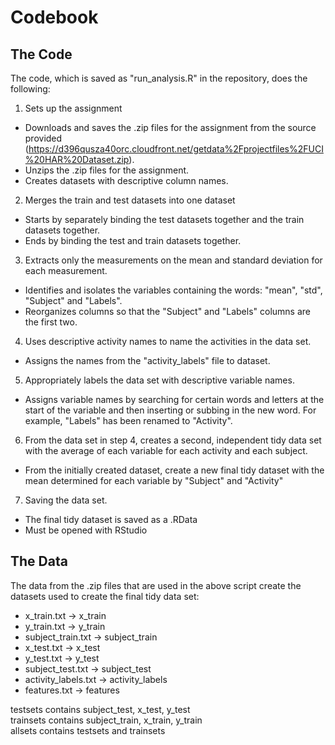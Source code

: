 # Codebook #

## The Code ##
The code, which is saved as "run_analysis.R" in the repository, does the following:

1. Sets up the assignment
- Downloads and saves the .zip files for the assignment from the source provided (https://d396qusza40orc.cloudfront.net/getdata%2Fprojectfiles%2FUCI%20HAR%20Dataset.zip).
- Unzips the .zip files for the assignment.
- Creates datasets with descriptive column names.

2. Merges the train and test datasets into one dataset
- Starts by separately binding the test datasets together and the train datasets together.
- Ends by binding the test and train datasets together.

3. Extracts only the measurements on the mean and standard deviation for each measurement.
- Identifies and isolates the variables containing the words: "mean", "std", "Subject" and "Labels".
- Reorganizes columns so that the "Subject" and "Labels" columns are the first two.

4. Uses descriptive activity names to name the activities in the data set.
- Assigns the names from the "activity_labels" file to dataset.

5. Appropriately labels the data set with descriptive variable names. 
- Assigns variable names by searching for certain words and letters at the start of the variable and then inserting or subbing in the new word. For example, "Labels" has been renamed to "Activity".

6. From the data set in step 4, creates a second, independent tidy data set with the average of each variable for each activity and each subject.
- From the initially created dataset, create a new final tidy dataset with the mean determined for each variable by "Subject" and "Activity"

7. Saving the data set.
- The final tidy dataset is saved as a .RData
- Must be opened with RStudio

## The Data ##

The data from the .zip files that are used in the above script create the datasets used to create the final tidy data set:
- x_train.txt -> x_train
- y_train.txt -> y_train
- subject_train.txt -> subject_train
- x_test.txt -> x_test
- y_test.txt -> y_test
- subject_test.txt -> subject_test
- activity_labels.txt -> activity_labels
- features.txt -> features

testsets contains subject_test, x_test, y_test <br />
trainsets contains subject_train, x_train, y_train <br />
allsets contains testsets and trainsets
